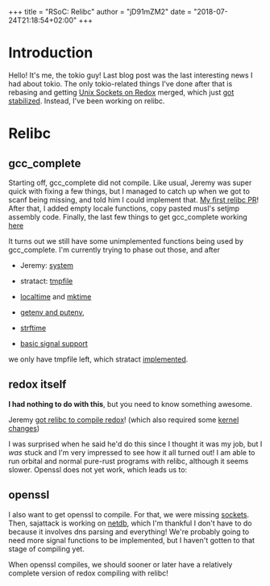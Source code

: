 +++
title = "RSoC: Relibc"
author = "jD91mZM2"
date = "2018-07-24T21:18:54+02:00"
+++

# Introduction

Hello! It's me, the tokio guy! Last blog post was the last interesting news I
had about tokio. The only tokio-related things I've done after that is rebasing
and getting [Unix Sockets on
Redox](https://github.com/rust-lang/rust/pull/51553) merged, which just [got
stabilized](https://github.com/rust-lang/rust/pull/52656). Instead, I've been
working on relibc.

# Relibc

## gcc_complete

Starting off, gcc_complete did not compile. Like usual, Jeremy was super quick
with fixing a few things, but I managed to catch up when we got to scanf being
missing, and told him I could implement that. [My first relibc
PR](https://gitlab.redox-os.org/redox-os/relibc/merge_requests/134)! After
that, I added empty locale functions, copy pasted musl's setjmp assembly code.
Finally, the last few things to get gcc_complete working
[here](https://gitlab.redox-os.org/redox-os/relibc/merge_requests/146)

It turns out we still have some unimplemented functions being used by
gcc_complete. I'm currently trying to phase out those, and after

 - Jeremy: [system](https://gitlab.redox-os.org/redox-os/relibc/commit/c2cdb451f57f18b10be25fa551f654f927eddb84)
 - stratact: [tmpfile](https://gitlab.redox-os.org/redox-os/relibc/merge_requests/154)

 - [localtime](https://gitlab.redox-os.org/redox-os/relibc/commit/b7e11afd2f331c92bed1203ccb14300449eb52e3) and [mktime](https://gitlab.redox-os.org/redox-os/relibc/commit/b7e11afd2f331c92bed1203ccb14300449eb52e3)
 - [getenv and putenv](https://gitlab.redox-os.org/redox-os/relibc/commit/019011f029d7dd0c6a9c3cdd1c22e81cec083dee),
 - [strftime](https://gitlab.redox-os.org/redox-os/relibc/commit/b83d1c7ff0d8bad8c446ec3637d5424171011cb9)
 - [basic signal support](https://gitlab.redox-os.org/redox-os/relibc/commit/ecd8aca6d6b939ba1d77fc4776b9c5b8df4471ad)

we only have tmpfile left, which stratact
[implemented](https://gitlab.redox-os.org/redox-os/relibc/merge_requests/154).

## redox itself

**I had nothing to do with this**, but you need to know something awesome.

Jeremy [got relibc to compile
redox](https://gitlab.redox-os.org/redox-os/relibc/compare/7e6e1b16...919ae09d)!
(which also required some [kernel
changes](https://gitlab.redox-os.org/redox-os/kernel/compare/master...relibc))

I was surprised when he said he'd do this since I thought it was my job, but I
*was* stuck and I'm very impressed to see how it all turned out! I am able to
run orbital and normal pure-rust programs with relibc, although it seems
slower. Openssl does not yet work, which leads us to:

## openssl

I also want to get openssl to compile. For that, we were missing
[sockets](https://gitlab.redox-os.org/redox-os/relibc/commit/d3f6985ee91677380da5d558133e4fbcfade5bbd).
Then, sajattack is working on
[netdb](https://gitlab.redox-os.org/redox-os/relibc/merge_requests/156), which
I'm thankful I don't have to do because it involves dns parsing and everything!
We're probably going to need more signal functions to be implemented, but I
haven't gotten to that stage of compiling yet.

When openssl compiles, we should sooner or later have a relatively complete
version of redox compiling with relibc!
